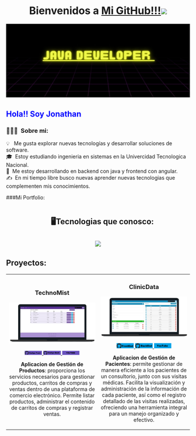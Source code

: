 
<h1 align="center">Bienvenidos a <a href="https://github.com/Jonathan-Romano">Mi GitHub!!!<a><img src="https://user-images.githubusercontent.com/73097560/115834477-dbab4500-a447-11eb-908a-139a6edaec5c.gif"></h1>

![Banner](https://raw.githubusercontent.com/Jonathan-Romano/Jonathan-Romano/master/assets/banner.jpg)

<h2 style="Color: blue;">Hola!! Soy Jonathan</h2>


### 👨🏻‍💻 &nbsp;Sobre mi:

💡 &nbsp; Me gusta explorar nuevas tecnologías y desarrollar soluciones de software.\
🎓 &nbsp;Estoy estudiando ingenieria en sistemas en la Univercidad Tecnologica Nacional.\
🌱 &nbsp;Me estoy desarrollando en backend con java y frontend con angular.\
✍️ &nbsp;En mi tiempo libre busco nuevas aprender nuevas tecnologias que complementen mis conocimientos.

###Mi Portfolio:


<!--h1 without bottom border-->
<div id="user-content-toc">
  <ul align="center">
    <summary><h2 style="display: inline-block">🖥Tecnologias que conosco:</h2></summary>
  </ul>
</div>
<!--tech stack icons-->
<p align="center">
  <a href="https://skillicons.dev">
    <img src="https://skillicons.dev/icons?i=java,spring,hibernate,mysql,docker,css,html,bootstrap,angular,c,js,typescript,vscode,eclipse,idea,postman,github,netlify,nodejs&perline=7" />
  </a>
</p>

## Proyectos:
<table>
<tr>
<td width="50%">
<h3 align= "center">TechnoMist</h3>
<div align="center">
<a href="https://github.com/Jonathan-Romano/TechnoMist-Back-End" target="_blank"><img src="https://github.com/Jonathan-Romano/Jonathan-Romano/blob/main/assets/TechnoMist.png" width="400" alt="Curso básico android"></a>
<p>
<a href="https://github.com/Jonathan-Romano/TechnoMist-Front-End" target="_blank">
<img style="width: 20%; height: auto;" src="https://github.com/Jonathan-Romano/Jonathan-Romano/blob/main/assets/codigo-front.jpg">
</a>
<a href="https://github.com/Jonathan-Romano/TechnoMist-Back-End" target="_blank">
<img style="width: 20%; height: auto;" src="https://github.com/Jonathan-Romano/Jonathan-Romano/blob/main/assets/codigo-back.jpg">
</a>
<a href="https://www.youtube.com/watch?v=O1oEGcQJSn0" target="_blank">
<img style="width: 20%; height: auto;" src="https://github.com/Jonathan-Romano/Jonathan-Romano/blob/main/assets/youtube.jpg">
</a>
</p>
<p><strong>Aplicacion de Gestión de Productos</strong>: proporciona los servicios necesarios para gestionar productos, carritos de compras y ventas dentro de una plataforma de comercio electrónico. Permite listar productos, administrar el contenido de carritos de compras y registrar ventas.</p>
</div>
  
</td>

<td width="50%">
<h3 align="center">ClinicData</h3>
<div align="center">
<a href="https://github.com/Jonathan-Romano/TechnoMist-Back-End" target="_blank"><img src="https://github.com/Jonathan-Romano/Jonathan-Romano/blob/main/assets/ClinicData.png" width="400" alt="Curso básico android"></a>
<p>
<a href="https://github.com/Jonathan-Romano/ClinicData-Front-End" target="_blank">
<img style="width: 20%; height: auto;" src="https://github.com/Jonathan-Romano/Jonathan-Romano/blob/main/assets/ClinicData/ClinicData-FrontEnd.jpg">
</a>
<a href="https://github.com/Jonathan-Romano/ClinicData-Back-End" target="_blank">
<img style="width: 20%; height: auto;" src="https://github.com/Jonathan-Romano/Jonathan-Romano/blob/main/assets/ClinicData/ClinicData-BackEnd.jpg">
</a>
<a href="https://youtu.be/bWbOO4wpbRc" target="_blank">
<img style="width: 20%; height: auto;" src="https://github.com/Jonathan-Romano/Jonathan-Romano/blob/main/assets/ClinicData/ClinicData-YouTube.jpg">
</a>
</p>
<p><strong>Aplicacion de Gestión de Pacientes</strong>: permite gestionar de manera eficiente a los pacientes de un consultorio, junto con sus visitas médicas. Facilita la visualización y administración de la información de cada paciente, así como el registro detallado de las visitas realizadas, ofreciendo una herramienta integral para un manejo organizado y efectivo.</p>
</div>                                                             
</table>                                                                                 
</div>

<br>


